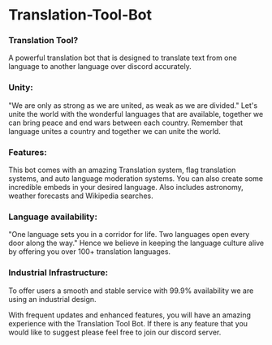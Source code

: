 # Translation-Tool-Bot

### Translation Tool?
A powerful translation bot that is designed to translate text from one language to another language over discord accurately.

### Unity:
"We are only as strong as we are united, as weak as we are divided."
Let's unite the world with the wonderful languages that are available, together we can bring peace and end wars between each country. Remember that language unites a country and together we can unite the world.

### Features:
This bot comes with an amazing Translation system, flag translation systems, and auto language moderation systems. You can also create some incredible embeds in your desired language. Also includes astronomy, weather forecasts and Wikipedia searches.

### Language availability:
"One language sets you in a corridor for life. Two languages open every door along the way."
Hence we believe in keeping the language culture alive by offering you over 100+ translation languages.

### Industrial Infrastructure:
To offer users a smooth and stable service with 99.9% availability we are using an industrial design.

With frequent updates and enhanced features, you will have an amazing experience with the Translation Tool Bot. If there is any feature that you would like to suggest please feel free to join our discord server.

